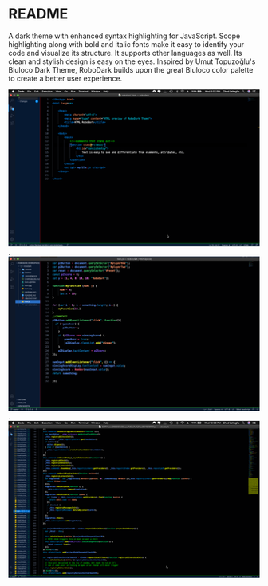 # README
A dark theme with enhanced syntax highlighting for JavaScript. Scope highlighting along with bold and italic fonts make it easy to identify your code and visualize its structure. It supports other languages as well. Its clean and stylish design is easy on the eyes. Inspired by Umut Topuzoğlu's Bluloco Dark Theme, RoboDark builds upon the great Bluloco color palette to create a better user experience.

![html Screenshot](https://github.com/cjesq24/RoboDark/blob/master/Screenshots/html.screenshot.png).
![JavaScript Screenshot](https://github.com/cjesq24/RoboDark/blob/master/Screenshots/js_ScreenShot.png).
![Second JavaScript Screenshot](https://github.com/cjesq24/RoboDark/blob/master/Screenshots/js2.ScreenShot.png)
